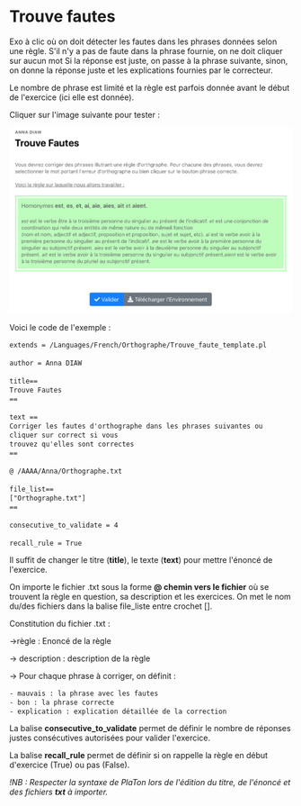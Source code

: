 # Trouve fautes

Exo à clic où on doit détecter les fautes dans les phrases données selon une règle. S'il n'y a pas de faute dans la phrase fournie, on ne doit cliquer sur aucun mot 
Si la réponse est juste, on passe à la phrase suivante, sinon, on donne la réponse juste et les explications fournies par le correcteur. 

Le nombre de phrase est limité et la règle est parfois donnée avant le début de l'exercice (ici elle est donnée). 

Cliquer sur l'image suivante pour tester : 

[![image](Trouve_faute.png)](https://pl.u-pem.fr/filebrowser/demo/34911/)

Voici le code de l'exemple : 

```{r}
extends = /Languages/French/Orthographe/Trouve_faute_template.pl

author = Anna DIAW

title==
Trouve Fautes    
==

text ==
Corriger les fautes d'orthographe dans les phrases suivantes ou cliquer sur correct si vous 
trouvez qu'elles sont correctes
==

@ /AAAA/Anna/Orthographe.txt 

file_list==
["Orthographe.txt"]
==

consecutive_to_validate = 4

recall_rule = True
```
Il suffit de changer le titre (**title**), le texte (**text**) pour mettre l'énoncé de l'exercice.

On importe le fichier .txt sous la forme **@ chemin vers le fichier** où se trouvent la règle en question, sa description et les exercices.
On met le nom du/des fichiers dans la balise file_liste entre crochet [].

Constitution du fichier .txt :

->règle : Enoncé de la règle

-> description : description de la règle

-> Pour chaque phrase à corriger, on définit : 

    - mauvais : la phrase avec les fautes   
    - bon : la phrase correcte 
    - explication : explication détaillée de la correction

La balise **consecutive_to_validate** permet de définir le nombre de réponses justes consécutives autorisées
pour valider l'exercice. 

La balise **recall_rule** permet de définir si on rappelle la règle en début d'exercice (True) ou pas (False).


*!NB : Respecter la syntaxe de PlaTon lors de l'édition du titre, de l'énoncé et des fichiers **txt** à importer.*

